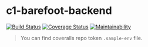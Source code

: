 # c1-barefoot-backend
[![Build Status](https://travis-ci.com/atlp-rwanda/c2-barefoot-backend.svg?token=1XybCTDw8TEfYfRbKuNS&branch=develop)](https://travis-ci.com/atlp-rwanda/c2-barefoot-backend) [![Coverage Status](https://coveralls.io/repos/github/atlp-rwanda/c2-barefoot-backend/badge.svg?branch=develop)](https://coveralls.io/github/atlp-rwanda/c2-barefoot-backend?branch=develop) [![Maintainability](https://api.codeclimate.com/v1/badges/e3c9894d9fd5a5ced4a0/maintainability)](https://codeclimate.com/github/atlp-rwanda/c2-barefoot-backend/maintainability)

>You can find coveralls repo token `.sample-env` file.